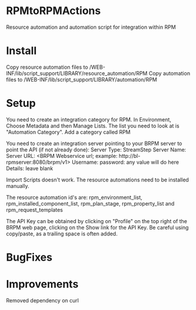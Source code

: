 RPMtoRPMActions
===============

Resource automation and automation script for integration within RPM

Install
=======

Copy resource automation files to <BRPM install dir>/WEB-INF/lib/script_support/LIBRARY/resource_automation/RPM
Copy automation files to <BRPM install dir>/WEB-INF/lib/script_support/LIBRARY/automation/RPM

Setup
=====

You need to create an integration category for RPM. In Environment, Choose Metadata and then Manage Lists. The list you need to look at is "Automation Category". Add a category called RPM

You need to create an integration server pointing to your BRPM server to point the API (if not already done):
  Server Type: StreamStep
  Server Name:  <up to you>
  Server URL:   <BRPM Webservice url; example: http://bl-rpmserver:8080/brpm/v1>
  Username:     <API Key for BRPM>
  password:     any value will do here
  Details:		  leave blank
  
Import Scripts doesn't work. The resource automations need to be installed manually.

The resource automation id's are: rpm_environment_list, rpm_installed_component_list, rpm_plan_stage, rpm_property_list and rpm_request_templates

The API Key can be obtained by clicking on "Profile" on the top right of the BRPM web page, clicking on the Show link for the API Key. Be careful using copy/paste, as a trailing space is often added.

BugFixes
========

Improvements
============

Removed dependency on curl